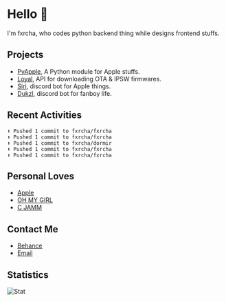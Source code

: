 # Hello 👋

I'm fxrcha, who codes python backend thing while designs frontend stuffs.

## Projects
* [PyApple](https://github.com/fxrcha/PyApple), A Python module for Apple stuffs.
* [Loyal](https://github.com/fxrcha/Loyal), API for downloading OTA & IPSW firmwares.
* [Siri](https://github.com/fxrcha/Siri), discord bot for Apple things.
* [Dukzl](https://github.com/fxrcha/Dukzl), discord bot for fanboy life.

## Recent Activities
```
⬆️ Pushed 1 commit to fxrcha/fxrcha
⬆️ Pushed 1 commit to fxrcha/fxrcha
⬆️ Pushed 1 commit to fxrcha/dormir
⬆️ Pushed 1 commit to fxrcha/fxrcha
⬆️ Pushed 1 commit to fxrcha/fxrcha
```

## Personal Loves
* [Apple](https://apple.com/)
* [OH MY GIRL](https://open.spotify.com/artist/2019zR22qK2RBvCqtudBaI)
* [C JAMM](https://open.spotify.com/artist/2ZT3bnHPOdErwCLdP5aHqR)

## Contact Me
* [Behance](https://www.behance.net/hyunwoocho)
* [Email](mailto:truetype24@gmail.com)

## Statistics
![Stat](https://github-readme-stats.vercel.app/api?username=fxrcha&show_icons=true&hide_border=true&count_private=true&theme=dracula)
